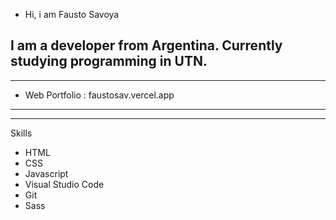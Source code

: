 - Hi, i am Fausto Savoya

I am a developer from Argentina. Currently studying programming in UTN.
----


----
- Web Portfolio : faustosav.vercel.app
----

------
 Skills
 - HTML
 - CSS
 - Javascript
 - Visual Studio Code
 - Git
 - Sass
<!---
FaustoSav/FaustoSav is a ✨ special ✨ repository because its `README.md` (this file) appears on your GitHub profile.
You can click the Preview link to take a look at your changes.
--->
